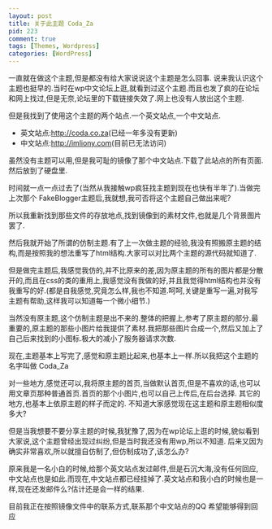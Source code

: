 ```yaml
--- 
layout: post
title: 关于此主题 Coda_Za
pid: 223
comment: true
tags: [Themes, Wordpress]
categories: [WordPress]
---
```

一直就在做这个主题,但是都没有给大家说说这个主题是怎么回事.
说来我认识这个主题也挺早的.当时在wp中文论坛上逛,就看到过这个主题.而且也发了疯的在论坛和网上找过,但是无奈,论坛里的下载链接失效了.网上也没有人放出这个主题.

但是我找到了使用这个主题的两个站点.一个英文站点,一个中文站点.

- 英文站点:<http://coda.co.za>(已经一年多没有更新)
- 中文站点:<http://imliony.com>(目前已无法访问)

虽然没有主题可以用,但是我可耻的镜像了那个中文站点.下载了此站点的所有页面.然后放到了硬盘里.

时间就一点一点过去了(当然从我接触wp疯狂找主题到现在也快有半年了).当做完上次那个 FakeBlogger主题后,我就想,我可否将这个主题自己做出来呢?

所以我重新找到那些文件的存放地点,找到镜像到的素材文件,也就是几个背景图片罢了.

然后我就开始了所谓的仿制主题.有了上一次做主题的经验,我没有照搬原主题的结构,而是按照我的想法重写了html结构.大家可以对比两个主题的源代码就知道了.

但是做完主题后,我感觉我仿的,并不比原来的差,因为原主题的所有的图片都是分散开的,而且在css的类的重用上,我感觉没有我做的好,并且我觉得html结构也并没有我重写的好.(都是自我感觉,究竟怎么样,我也不知道.呵呵,关键是重写一遍,对我写主题有帮助,这样我可以知道每一个微小细节.)

当然没有原主题,这个仿制主题是出不来的.整体的把握上,参考了原主题的部分.最重要的,原主题的那些小图片给我提供了素材.我把那些图片合成一个,然后又加上了自己后来找到的小图标.极大的减小了服务器请求次数.

现在,主题基本上写完了,感觉和原主题比起来,也基本上一样.所以我把这个主题的名字叫做 Coda_Za

对一些地方,感觉还可以,我将原主题的首页,当做默认首页,但是不喜欢的话,也可以用文章页那种普通首页.首页的那个小图片,也可以自己上传后,在后台选择.
其它的地方,也基本上依原主题的样子而定的. 
不知道大家感觉现在这主题和原主题相似度多大?

但是当我想要不要分享主题的时候,我犹豫了,因为在wp论坛上逛的时候,貌似看到大家说,这个主题曾经出现过纠纷,但是当时我还没有用wp,所以不知道.
后来又因为确实非常喜欢,所以就擅自仿制了,但仿制成功了,该怎么办?

原来我是一名小白的时候,给那个英文站点发过邮件,但是石沉大海,没有任何回应,中文站点也是如此.而现在,中文站点都已经挂掉了.英文站点和我小白的时候也是一样,现在还发邮件么?估计还是会一样的结果.

目前我正在按照镜像文件中的联系方式,联系那个中文站点的QQ 希望能够得到回应
